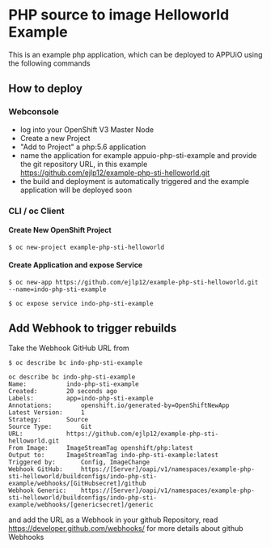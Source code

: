 # PHP source to image Helloworld Example

This is an example php application, which can be deployed to APPUiO using the following commands

## How to deploy

### Webconsole

* log into your OpenShift V3 Master Node
* Create a new Project
* "Add to Project" a php:5.6 application
* name the application for example appuio-php-sti-example and provide the git repository URL, in this example https://github.com/ejlp12/example-php-sti-helloworld.git
* the build and deployment is automatically triggered and the example application will be deployed soon

### CLI / oc Client

#### Create New OpenShift Project
```
$ oc new-project example-php-sti-helloworld
```

#### Create Application and expose Service
```
$ oc new-app https://github.com/ejlp12/example-php-sti-helloworld.git --name=indo-php-sti-example

$ oc expose service indo-php-sti-example
```

## Add Webhook to trigger rebuilds

Take the Webhook GitHub URL from

```
$ oc describe bc indo-php-sti-example

oc describe bc indo-php-sti-example
Name:			indo-php-sti-example
Created:		20 seconds ago
Labels:			app=indo-php-sti-example
Annotations:		openshift.io/generated-by=OpenShiftNewApp
Latest Version:		1
Strategy:		Source
Source Type:		Git
URL:			https://github.com/ejlp12/example-php-sti-helloworld.git
From Image:		ImageStreamTag openshift/php:latest
Output to:		ImageStreamTag indo-php-sti-example:latest
Triggered by:		Config, ImageChange
Webhook GitHub:		https://[Server]/oapi/v1/namespaces/example-php-sti-helloworld/buildconfigs/indo-php-sti-example/webhooks/[GitHubsecret]/github
Webhook Generic:	https://[Server]/oapi/v1/namespaces/example-php-sti-helloworld/buildconfigs/indo-php-sti-example/webhooks/[genericsecret]/generic
```

and add the URL as a Webhook in your github Repository, read https://developer.github.com/webhooks/ for more details about github Webhooks
